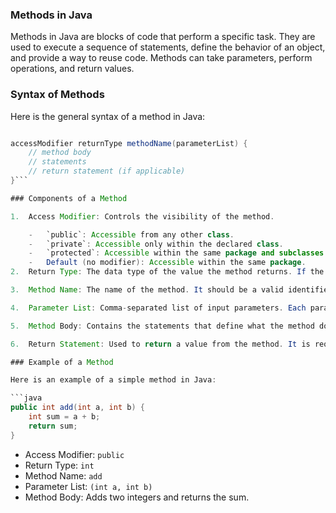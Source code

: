 ### Methods in Java

Methods in Java are blocks of code that perform a specific task. They are used to execute a sequence of statements, define the behavior of an object, and provide a way to reuse code. Methods can take parameters, perform operations, and return values.

### Syntax of Methods

Here is the general syntax of a method in Java:

```java

accessModifier returnType methodName(parameterList) {
    // method body
    // statements
    // return statement (if applicable)
}```

### Components of a Method

1.  Access Modifier: Controls the visibility of the method.

    -   `public`: Accessible from any other class.
    -   `private`: Accessible only within the declared class.
    -   `protected`: Accessible within the same package and subclasses.
    -   Default (no modifier): Accessible within the same package.
2.  Return Type: The data type of the value the method returns. If the method does not return a value, it is specified as `void`.

3.  Method Name: The name of the method. It should be a valid identifier and should follow naming conventions (typically camelCase).

4.  Parameter List: Comma-separated list of input parameters. Each parameter must include a type and a name. If there are no parameters, the parentheses are empty.

5.  Method Body: Contains the statements that define what the method does. The body is enclosed in curly braces `{}`.

6.  Return Statement: Used to return a value from the method. It is required if the method has a non-void return type.

### Example of a Method

Here is an example of a simple method in Java:

```java
public int add(int a, int b) {
    int sum = a + b;
    return sum;
}
```

-   Access Modifier: `public`
-   Return Type: `int`
-   Method Name: `add`
-   Parameter List: `(int a, int b)`
-   Method Body: Adds two integers and returns the sum.